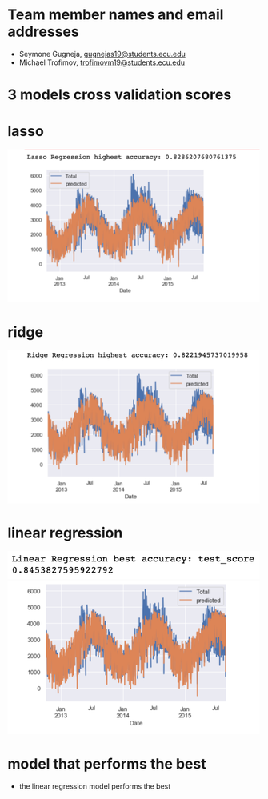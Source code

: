 # Team member names and email addresses

- Seymone Gugneja, gugnejas19@students.ecu.edu
- Michael Trofimov, trofimovm19@students.ecu.edu

# 3 models cross validation scores

# lasso
![lasso](lasso.png)

# ridge
![ridge](ridge.png)

# linear regression
![linear regression accuracy](linearRegressionAcc.png)
![linear regression](linearRegression.png)

# model that performs the best
- the linear regression model performs the best
